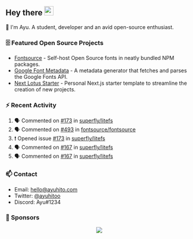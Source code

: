 ## Hey there <img src="https://media.giphy.com/media/hvRJCLFzcasrR4ia7z/giphy.gif" width="25" height="25">

📝 I'm Ayu. A student, developer and an avid open-source enthusiast.

### 🗄 Featured Open Source Projects

- [Fontsource](https://github.com/fontsource/fontsource) - Self-host Open Source fonts in neatly bundled NPM packages.
- [Google Font Metadata](https://github.com/fontsource/google-font-metadata) - A metadata generator that fetches and parses the Google Fonts API.
- [Next Lotus Starter](https://github.com/DecliningLotus/next-lotus-starter) - Personal Next.js starter template to streamline the creation of new projects.

### ⚡ Recent Activity

<!--START_SECTION:activity-->

1. 🗣 Commented on [#173](https://github.com/superfly/litefs/issues/173) in [superfly/litefs](https://github.com/superfly/litefs)
2. 🗣 Commented on [#493](https://github.com/fontsource/fontsource/issues/493) in [fontsource/fontsource](https://github.com/fontsource/fontsource)
3. ❗️ Opened issue [#173](https://github.com/superfly/litefs/issues/173) in [superfly/litefs](https://github.com/superfly/litefs)
4. 🗣 Commented on [#167](https://github.com/superfly/litefs/issues/167) in [superfly/litefs](https://github.com/superfly/litefs)
5. 🗣 Commented on [#167](https://github.com/superfly/litefs/issues/167) in [superfly/litefs](https://github.com/superfly/litefs)
<!--END_SECTION:activity-->

### 📫 Contact

- Email: hello@ayuhito.com
- Twitter: [@ayuhitoo](https://twitter.com/ayuhitoo)
- Discord: Ayu#1234


### :sparkling_heart: Sponsors

<p align="center">
  <a href="https://cdn.jsdelivr.net/gh/ayuhito/ayuhito/sponsors.svg">
    <img src='https://cdn.jsdelivr.net/gh/ayuhito/ayuhito/sponsors.svg'/>
  </a>
</p>